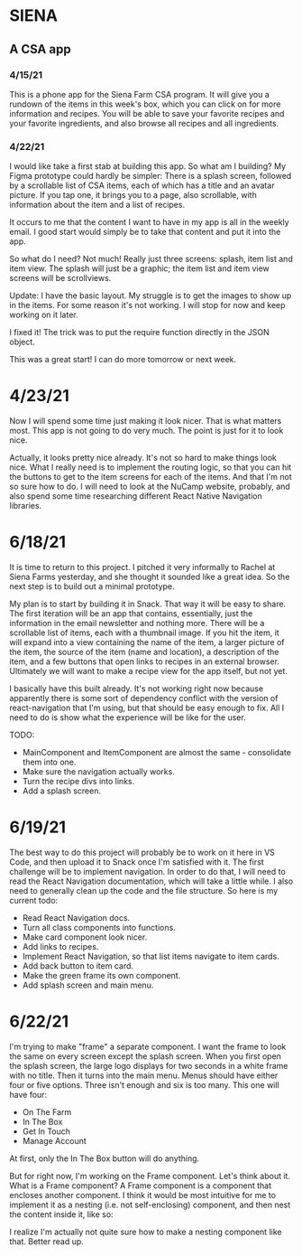 # SIENA
## A CSA app

### 4/15/21

This is a phone app for the Siena Farm CSA program. It will give you a rundown of the items in this week's box, which you can click on for more information and recipes. You will be able to save your favorite recipes and your favorite ingredients, and also browse all recipes and all ingredients.

### 4/22/21

I would like take a first stab at building this app. So what am I building? My Figma prototype could hardly be simpler: There is a splash screen, followed by a scrollable list of CSA items, each of which has a title and an avatar picture. If you tap one, it brings you to a page, also scrollable, with information about the item and a list of recipes.

It occurs to me that the content I want to have in my app is all in the weekly email. I good start would simply be to take that content and put it into the app.

So what do I need? Not much! Really just three screens: splash, item list and item view. The splash will just be a graphic; the item list and item view screens will be scrollviews.

Update: I have the basic layout. My struggle is to get the images to show up in the items. For some reason it's not working. I will stop for now and keep working on it later.

I fixed it! The trick was to put the require function directly in the JSON object.

This was a great start! I can do more tomorrow or next week.

# 4/23/21

Now I will spend some time just making it look nicer. That is what matters most. This app is not going to do very much. The point is just for it to look nice.

Actually, it looks pretty nice already. It's not so hard to make things look nice. What I really need is to implement the routing logic, so that you can hit the buttons to get to the item screens for each of the items. And that I'm not so sure how to do. I will need to look at the NuCamp website, probably, and also spend some time researching different React Native Navigation libraries.

# 6/18/21

It is time to return to this project. I pitched it very informally to Rachel at Siena Farms yesterday, and she thought it sounded like a great idea. So the next step is to build out a minimal prototype.

My plan is to start by building it in Snack. That way it will be easy to share. The first iteration will be an app that contains, essentially, just the information in the email newsletter and nothing more. There will be a scrollable list of items, each with a thumbnail image. If you hit the item, it will expand into a view containing the name of the item, a larger picture of the item, the source of the item (name and location), a description of the item, and a few buttons that open links to recipes in an external browser. Ultimately we will want to make a recipe view for the app itself, but not yet.

I basically have this built already. It's not working right now because apparently there is some sort of dependency conflict with the version of react-navigation that I'm using, but that should be easy enough to fix. All I need to do is show what the experience will be like for the user.

TODO:
- MainComponent and ItemComponent are almost the same - consolidate them into one.
- Make sure the navigation actually works.
- Turn the recipe divs into links.
- Add a splash screen.

# 6/19/21

The best way to do this project will probably be to work on it here in VS Code, and then upload it to Snack once I'm satisfied with it. The first challenge will be to implement navigation. In order to do that, I will need to read the React Navigation documentation, which will take a little while. I also need to generally clean up the code and the file structure. So here is my current todo:
- Read React Navigation docs.
- Turn all class components into functions.
- Make card component look nicer.
- Add links to recipes.
- Implement React Navigation, so that list items navigate to item cards.
- Add back button to item card.
- Make the green frame its own component.
- Add splash screen and main menu.

# 6/22/21

I'm trying to make "frame" a separate component. I want the frame to look the same on every screen except the splash screen. When you first open the splash screen, the large logo displays for two seconds in a white frame with no title. Then it turns into the main menu. Menus should have either four or five options. Three isn't enough and six is too many. This one will have four:
- On The Farm
- In The Box
- Get In Touch
- Manage Account

At first, only the In The Box button will do anything.

But for right now, I'm working on the Frame component. Let's think about it. What is a Frame component? A Frame component is a component that encloses another component. I think it would be most intuitive for me to implement it as a nesting (i.e. not self-enclosing) component, and then nest the content inside it, like so: 

<Frame>
  <List />
</Frame>

I realize I'm actually not quite sure how to make a nesting component like that. Better read up.
